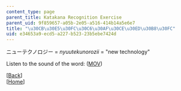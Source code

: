 ```yaml
---
content_type: page
parent_title: Katakana Recognition Exercise
parent_uid: 9f859657-a05b-2e05-a516-414b14a5e6e7
title: "\u30CB\u30E5\u30FC\u30C6\u30AF\u30CE\u30ED\u30B8\u30FC"
uid: e34653a9-ecd5-a227-b523-23b5ebe7424d
---
```


ニューテクノロジー = _nyuutekunorozii_ = "new technology"

Listen to the sound of the word: ([MOV](http://www.archive.org/download/MITRES21F.01S10_KATAKANA_EXERCISES/word15.mov))

  
\[[Back](/resources/res-21g-01-kana-spring-2010/katakana/katakana-recognition-exercise)\]  
\[[Home](/resources/res-21g-01-kana-spring-2010/katakana)\]